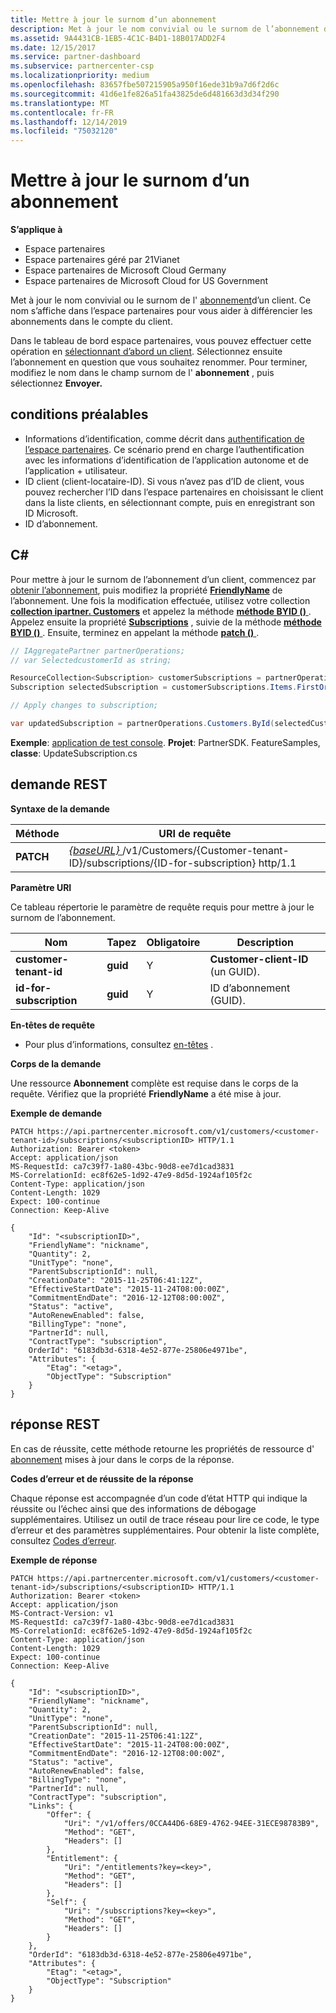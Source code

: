 ```yaml
---
title: Mettre à jour le surnom d’un abonnement
description: Met à jour le nom convivial ou le surnom de l’abonnement d’un client.
ms.assetid: 9A4431CB-1EB5-4C1C-B4D1-18B017ADD2F4
ms.date: 12/15/2017
ms.service: partner-dashboard
ms.subservice: partnercenter-csp
ms.localizationpriority: medium
ms.openlocfilehash: 83657fbe507215905a950f16ede31b9a7d6f2d6c
ms.sourcegitcommit: 41d6e1fe826a51fa43825de6d481663d3d34f290
ms.translationtype: MT
ms.contentlocale: fr-FR
ms.lasthandoff: 12/14/2019
ms.locfileid: "75032120"
---
```

# <a name="update-the-nickname-for-a-subscription"></a>Mettre à jour le surnom d’un abonnement


**S’applique à**

- Espace partenaires
- Espace partenaires géré par 21Vianet
- Espace partenaires de Microsoft Cloud Germany
- Espace partenaires de Microsoft Cloud for US Government

Met à jour le nom convivial ou le surnom de l' [abonnement](subscription-resources.md)d’un client. Ce nom s’affiche dans l’espace partenaires pour vous aider à différencier les abonnements dans le compte du client.

Dans le tableau de bord espace partenaires, vous pouvez effectuer cette opération en [sélectionnant d’abord un client](get-a-customer-by-name.md). Sélectionnez ensuite l’abonnement en question que vous souhaitez renommer. Pour terminer, modifiez le nom dans le champ surnom de l' **abonnement** , puis sélectionnez **Envoyer.**

## <a name="span-idprerequisitesspan-idprerequisitesspan-idprerequisitesprerequisites"></a><span id="Prerequisites"/><span id="prerequisites"/><span id="PREREQUISITES"/>conditions préalables


- Informations d’identification, comme décrit dans [authentification de l’espace partenaires](partner-center-authentication.md). Ce scénario prend en charge l’authentification avec les informations d’identification de l’application autonome et de l’application + utilisateur.
- ID client (client-locataire-ID). Si vous n’avez pas d’ID de client, vous pouvez rechercher l’ID dans l’espace partenaires en choisissant le client dans la liste clients, en sélectionnant compte, puis en enregistrant son ID Microsoft.
- ID d’abonnement.

## <a name="span-idc_span-idc_c"></a><span id="C_"/><span id="c_"/>C#


Pour mettre à jour le surnom de l’abonnement d’un client, commencez par [obtenir l’abonnement](get-a-subscription-by-id.md), puis modifiez la propriété [**FriendlyName**](https://docs.microsoft.com/dotnet/api/microsoft.store.partnercenter.models.subscriptions.subscription.friendlyname) de l’abonnement. Une fois la modification effectuée, utilisez votre collection [**collection ipartner. Customers**](https://docs.microsoft.com/dotnet/api/microsoft.store.partnercenter.ipartner.customers) et appelez la méthode [**méthode BYID ()** ](https://docs.microsoft.com/dotnet/api/microsoft.store.partnercenter.customers.icustomercollection.byid) . Appelez ensuite la propriété [**Subscriptions**](https://docs.microsoft.com/dotnet/api/microsoft.store.partnercenter.customers.icustomer.subscriptions) , suivie de la méthode [**méthode BYID ()** ](https://docs.microsoft.com/dotnet/api/microsoft.store.partnercenter.subscriptions.isubscriptioncollection.byid) . Ensuite, terminez en appelant la méthode [**patch ()** ](https://docs.microsoft.com/dotnet/api/microsoft.store.partnercenter.subscriptions.isubscription.patch) .

``` csharp
// IAggregatePartner partnerOperations;
// var SelectedcustomerId as string;

ResourceCollection<Subscription> customerSubscriptions = partnerOperations.Customers.ById(selectedCustomerId).Subscriptions.Get();
Subscription selectedSubscription = customerSubscriptions.Items.FirstOrDefault(sub => sub.Status == SubscriptionStatus.Active);

// Apply changes to subscription;

var updatedSubscription = partnerOperations.Customers.ById(selectedCustomerId).Subscriptions.ById(selectedSubscription.Id).Patch(selectedSubscription);
```

**Exemple**: [application de test console](console-test-app.md). **Projet**: PartnerSDK. FeatureSamples, **classe**: UpdateSubscription.cs

## <a name="span-idrest_requestspan-idrest_requestspan-idrest_requestrest-request"></a><span id="REST_Request"/><span id="rest_request"/><span id="REST_REQUEST"/>demande REST


**Syntaxe de la demande**

| Méthode    | URI de requête                                                                                                                |
|-----------|----------------------------------------------------------------------------------------------------------------------------|
| **PATCH** | [ *{baseURL}* ](partner-center-rest-urls.md)/v1/Customers/{Customer-tenant-ID}/subscriptions/{ID-for-subscription} http/1.1 |

 

**Paramètre URI**

Ce tableau répertorie le paramètre de requête requis pour mettre à jour le surnom de l’abonnement.

| Nom                    | Tapez     | Obligatoire | Description                          |
|-------------------------|----------|----------|--------------------------------------|
| **customer-tenant-id**  | **guid** | Y        | **Customer-client-ID** (un GUID). |
| **id-for-subscription** | **guid** | Y        | ID d’abonnement (GUID).        |

 

**En-têtes de requête**

- Pour plus d’informations, consultez [en-têtes](headers.md) .

**Corps de la demande**

Une ressource **Abonnement** complète est requise dans le corps de la requête. Vérifiez que la propriété **FriendlyName** a été mise à jour.

**Exemple de demande**

```http
PATCH https://api.partnercenter.microsoft.com/v1/customers/<customer-tenant-id>/subscriptions/<subscriptionID> HTTP/1.1
Authorization: Bearer <token>
Accept: application/json
MS-RequestId: ca7c39f7-1a80-43bc-90d8-ee7d1cad3831
MS-CorrelationId: ec8f62e5-1d92-47e9-8d5d-1924af105f2c
Content-Type: application/json
Content-Length: 1029
Expect: 100-continue
Connection: Keep-Alive

{
    "Id": "<subscriptionID>",
    "FriendlyName": "nickname",
    "Quantity": 2,
    "UnitType": "none",
    "ParentSubscriptionId": null,
    "CreationDate": "2015-11-25T06:41:12Z",
    "EffectiveStartDate": "2015-11-24T08:00:00Z",
    "CommitmentEndDate": "2016-12-12T08:00:00Z",
    "Status": "active",
    "AutoRenewEnabled": false,
    "BillingType": "none",
    "PartnerId": null,
    "ContractType": "subscription",
    OrderId": "6183db3d-6318-4e52-877e-25806e4971be",
    "Attributes": {
        "Etag": "<etag>",
        "ObjectType": "Subscription"
    }
}
```

## <a name="span-idrest_responsespan-idrest_responsespan-idrest_responserest-response"></a><span id="REST_Response"/><span id="rest_response"/><span id="REST_RESPONSE"/>réponse REST


En cas de réussite, cette méthode retourne les propriétés de ressource d' [abonnement](subscription-resources.md) mises à jour dans le corps de la réponse.

**Codes d’erreur et de réussite de la réponse**

Chaque réponse est accompagnée d’un code d’état HTTP qui indique la réussite ou l’échec ainsi que des informations de débogage supplémentaires. Utilisez un outil de trace réseau pour lire ce code, le type d’erreur et des paramètres supplémentaires. Pour obtenir la liste complète, consultez [Codes d’erreur](error-codes.md).

**Exemple de réponse**

```http
PATCH https://api.partnercenter.microsoft.com/v1/customers/<customer-tenant-id>/subscriptions/<subscriptionID> HTTP/1.1
Authorization: Bearer <token>
Accept: application/json
MS-Contract-Version: v1
MS-RequestId: ca7c39f7-1a80-43bc-90d8-ee7d1cad3831
MS-CorrelationId: ec8f62e5-1d92-47e9-8d5d-1924af105f2c
Content-Type: application/json
Content-Length: 1029
Expect: 100-continue
Connection: Keep-Alive

{
    "Id": "<subscriptionID>",
    "FriendlyName": "nickname",
    "Quantity": 2,
    "UnitType": "none",
    "ParentSubscriptionId": null,
    "CreationDate": "2015-11-25T06:41:12Z",
    "EffectiveStartDate": "2015-11-24T08:00:00Z",
    "CommitmentEndDate": "2016-12-12T08:00:00Z",
    "Status": "active",
    "AutoRenewEnabled": false,
    "BillingType": "none",
    "PartnerId": null,
    "ContractType": "subscription",
    "Links": {
        "Offer": {
            "Uri": "/v1/offers/0CCA44D6-68E9-4762-94EE-31ECE98783B9",
            "Method": "GET",
            "Headers": []
        },
        "Entitlement": {
            "Uri": "/entitlements?key=<key>",
            "Method": "GET",
            "Headers": []
        },
        "Self": {
            "Uri": "/subscriptions?key=<key>",
            "Method": "GET",
            "Headers": []
        }
    },
    "OrderId": "6183db3d-6318-4e52-877e-25806e4971be",
    "Attributes": {
        "Etag": "<etag>",
        "ObjectType": "Subscription"
    }
}
```

 

 





